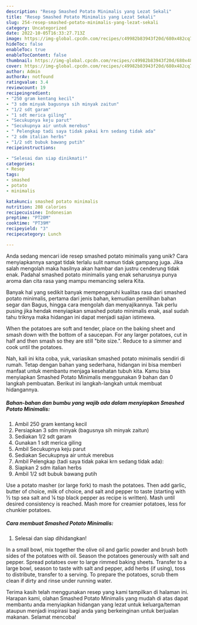 ```yaml
---
description: "Resep Smashed Potato Minimalis yang Lezat Sekali"
title: "Resep Smashed Potato Minimalis yang Lezat Sekali"
slug: 254-resep-smashed-potato-minimalis-yang-lezat-sekali
category: Uncategorized
date: 2022-10-05T16:33:27.713Z
image: https://img-global.cpcdn.com/recipes/c49982b83943f20d/680x482cq70/smashed-potato-minimalis-foto-resep-utama.jpg
hideToc: false
enableToc: true
enableTocContent: false
thumbnail: https://img-global.cpcdn.com/recipes/c49982b83943f20d/680x482cq70/smashed-potato-minimalis-foto-resep-utama.jpg
cover: https://img-global.cpcdn.com/recipes/c49982b83943f20d/680x482cq70/smashed-potato-minimalis-foto-resep-utama.jpg
author: Admin
authorAv: notfound
ratingvalue: 3.4
reviewcount: 19
recipeingredient:
- "250 gram kentang kecil"
- "3 sdm minyak bagusnya sih minyak zaitun"
- "1/2 sdt garam"
- "1 sdt merica giling"
- "Secukupnya keju parut"
- "Secukupnya air untuk merebus"
- " Pelengkap tadi saya tidak pakai krn sedang tidak ada"
- "2 sdm italian herbs"
- "1/2 sdt bubuk bawang putih"
recipeinstructions:

- "Selesai dan siap dinikmati!"
categories:
- Resep
tags:
- smashed
- potato
- minimalis

katakunci: smashed potato minimalis 
nutrition: 208 calories
recipecuisine: Indonesian
preptime: "PT20M"
cooktime: "PT39M"
recipeyield: "3"
recipecategory: Lunch

---
```





Anda sedang mencari ide resep smashed potato minimalis yang unik? Cara menyiapkannya sangat tidak terlalu sulit namun tidak gampang juga. Jika salah mengolah maka hasilnya akan hambar dan justru cenderung tidak enak. Padahal smashed potato minimalis yang enak seharusnya punya aroma dan cita rasa yang mampu memancing selera Kita.





Banyak hal yang sedikit banyak mempengaruhi kualitas rasa dari smashed potato minimalis, pertama dari jenis bahan, kemudian pemilihan bahan segar dan Bagus, hingga cara mengolah dan menyajikannya. Tak perlu pusing jika hendak menyiapkan smashed potato minimalis enak,      asal sudah tahu triknya maka hidangan ini dapat menjadi sajian istimewa.














When the potatoes are soft and tender, place on the baking sheet and smash down with the bottom of a saucepan. For any larger potatoes, cut in half and then smash so they are still &#34;bite size.&#34;. Reduce to a simmer and cook until the potatoes.






Nah, kali ini kita coba, yuk, variasikan smashed potato minimalis sendiri di rumah. Tetap dengan bahan yang sederhana, hidangan ini bisa memberi manfaat untuk membantu menjaga kesehatan tubuh kita. Kamu bisa menyiapkan Smashed Potato Minimalis menggunakan 9 bahan dan 0 langkah pembuatan. Berikut ini langkah-langkah untuk membuat hidangannya.

<!--inarticleads1-->

##### Bahan-bahan dan bumbu yang wajib ada dalam menyiapkan Smashed Potato Minimalis:

1. Ambil 250 gram kentang kecil
1. Persiapkan 3 sdm minyak (bagusnya sih minyak zaitun)
1. Sediakan 1/2 sdt garam
1. Gunakan 1 sdt merica giling
1. Ambil Secukupnya keju parut
1. Sediakan Secukupnya air untuk merebus
1. Ambil  Pelengkap (tadi saya tidak pakai krn sedang tidak ada):
1. Siapkan 2 sdm italian herbs
1. Ambil 1/2 sdt bubuk bawang putih


Use a potato masher (or large fork) to mash the potatoes. Then add garlic, butter of choice, milk of choice, and salt and pepper to taste (starting with ½ tsp sea salt and ¼ tsp black pepper as recipe is written). Mash until desired consistency is reached. Mash more for creamier potatoes, less for chunkier potatoes. 

<!--inarticleads2-->

##### Cara membuat Smashed Potato Minimalis:


1. Selesai dan siap dihidangkan!

In a small bowl, mix together the olive oil and garlic powder and brush both sides of the potatoes with oil. Season the potatoes generously with salt and pepper. Spread potatoes over to large rimmed baking sheets. Transfer to a large bowl, season to taste with salt and pepper, add herbs (if using), toss to distribute, transfer to a serving. To prepare the potatoes, scrub them clean if dirty and rinse under running water. 

Terima kasih telah menggunakan resep yang kami tampilkan di halaman ini. Harapan kami, olahan Smashed Potato Minimalis yang mudah di atas dapat membantu anda menyiapkan hidangan yang lezat untuk keluarga/teman ataupun menjadi inspirasi bagi anda yang berkeinginan untuk berjualan makanan. Selamat mencoba!
